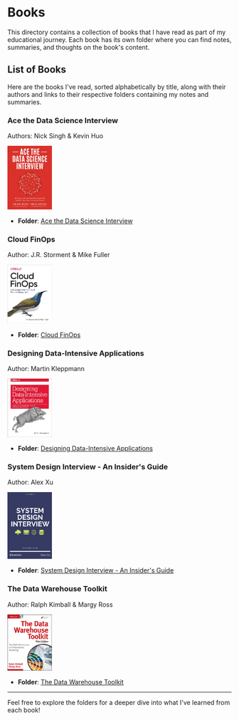 # Books

This directory contains a collection of books that I have read as part of my educational journey. Each book has its own folder where you can find notes, summaries, and thoughts on the book's content.

## List of Books

Here are the books I've read, sorted alphabetically by title, along with their authors and links to their respective folders containing my notes and summaries.

### Ace the Data Science Interview

Authors: Nick Singh & Kevin Huo

<a href="./ace-the-data-science-interview/"><img src="./ace-the-data-science-interview/book-cover.jpg" alt="Ace the Data Science Interview" width="100px"></a>

- **Folder**: [Ace the Data Science Interview](./ace-the-data-science-interview/)

### Cloud FinOps

Author: J.R. Storment & Mike Fuller

<a href="./cloud-finops/"><img src="./cloud-finops/book-cover.jpg" alt="Cloud FinOps" width="100px"></a>

- **Folder**: [Cloud FinOps](./cloud-finops/)

### Designing Data-Intensive Applications

Author: Martin Kleppmann

<a href="./designing-data-intensive-applications/"><img src="./designing-data-intensive-applications/book-cover.jpg" alt="Designing Data-Intensive Applications" width="100px"></a>

- **Folder**: [Designing Data-Intensive Applications](./designing-data-intensive-applications/)

### System Design Interview - An Insider's Guide

Author: Alex Xu

<a href="./system-design-interview/"><img src="./system-design-interview/book-cover.jpg" alt="System Design Interview - An Insider's Guide" width="100px"></a>

- **Folder**: [System Design Interview - An Insider's Guide](./system-design-interview/)

### The Data Warehouse Toolkit

Author: Ralph Kimball & Margy Ross

<a href="./the-data-warehouse-toolkit/"><img src="./the-datawarehouse-toolkit/book-cover.jpg" alt="The Data Warehouse Toolkit" width="100px"></a>

- **Folder**: [The Data Warehouse Toolkit](./the-datawarehouse-toolkit/)

---

Feel free to explore the folders for a deeper dive into what I've learned from each book!
